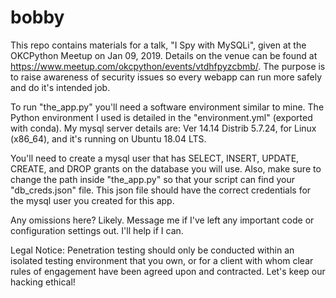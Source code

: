 # bobby
This repo contains materials for a talk, "I Spy with MySQLi", given at the OKCPython Meetup on Jan 09, 2019.
Details on the venue can be found at https://www.meetup.com/okcpython/events/vtdhfpyzcbmb/. The purpose is to raise awareness of security issues so every webapp can run more safely and do it's intended job.

To run "the_app.py" you'll need a software environment similar to mine. The Python environment I used is detailed in the "environment.yml" (exported with conda). My mysql server details are: Ver 14.14 Distrib 5.7.24, for Linux (x86_64), and it's running on Ubuntu 18.04 LTS.

You'll need to create a mysql user that has SELECT, INSERT, UPDATE, CREATE, and DROP grants on the database you will use. Also, make sure to change the path inside "the_app.py" so that your script can find your "db_creds.json" file. This json file should have the correct credentials for the mysql user you created for this app.

Any omissions here? Likely. Message me if I've left any important code or configuration settings out. I'll help if I can.

Legal Notice: Penetration testing should only be conducted within an isolated testing environment that you own, or for a client with whom clear rules of engagement have been agreed upon and contracted. Let's keep our hacking ethical!
